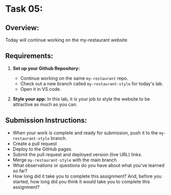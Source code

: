 # Task 05:

## Overview:
Today will continue working on the my-restaurant website


## Requirements:

1. **Set up your Github Repository:**
   - Continue working on the same `my-restaurant` repo.
   - Check out a new branch called `my-restaurant-style` for today's lab.
   - Open it in VS code.

2. **Style your app:**
   In this lab, it is your job to style the website to be attractive as much as you can.

## Submission Instructions:
- When your work is complete and ready for submission, push it to the `my-restaurant-style` branch.
- Create a pull request
- Deploy to the GitHub pages.
- Submit the pull request and deployed version (live URL) links.
- Merge `my-restaurant-style` with the main branch
- What observations or questions do you have about what you’ve learned so far?
- How long did it take you to complete this assignment? And, before you started, how long did you think it would take you to complete this assignment?
